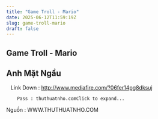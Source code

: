 ```yaml
---
title: "Game Troll - Mario"
date: 2025-06-12T11:59:19Z
slug: game-troll-mario
draft: false
---
```


## Game Troll - Mario

## Anh Mặt Ngầu

​​ ​ ​  Link Down : http://www.mediafire.com/?06fer14pg8dksuj
  ​



	
		
		Pass : thuthuatnho.comClick to expand...
	
Nguồn : WWW.THUTHUATNHO.COM